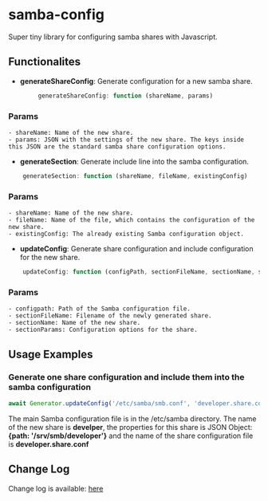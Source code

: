 # samba-config

Super tiny library for configuring samba shares with Javascript.


## Functionalites

- __generateShareConfig__: Generate configuration for a new samba share.
	```javascript
		 generateShareConfig: function (shareName, params)
	```
### Params
	- shareName: Name of the new share.
	- params: JSON with the settings of the new share. The keys inside this JSON are the standard samba share configuration options.

- __generateSection__: Generate include line into the samba configuration.
```javascript
	generateSection: function (shareName, fileName, existingConfig)
```
### Params
	- shareName: Name of the new share.
	- fileName: Name of the file, which contains the configuration of the new share.
	- existingConfig: The already existing Samba configuration object.

- __updateConfig__: Generate share configuration and include configuration for the new share.
```javascript
	updateConfig: function (configPath, sectionFileName, sectionName, sectionParams)
```
### Params
	- configpath: Path of the Samba configuration file.
	- sectionFileName: Filename of the newly generated share.
	- sectionName: Name of the new share.
	- sectionParams: Configuration options for the share.

## Usage Examples

### Generate one share configuration and include them into the samba configuration

```javascript
await Generator.updateConfig('/etc/samba/smb.conf', 'developer.share.conf', 'developer', {path: '/srv/smb/developer'})
```
The main Samba configuration file is in the /etc/samba directory. The name of the new share is __develper__, the properties for this share is JSON Object: __{path: '/srv/smb/developer'}__ and the name of the share configuration file is __developer.share.conf__

## Change Log

Change log is available: [here](CHANGES.md)

